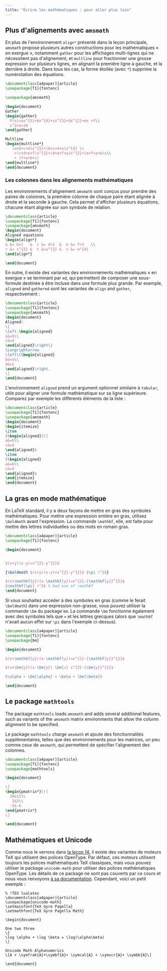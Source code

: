 ```yaml
---
title: "Écrire les mathématiques : pour aller plus loin"
---
```


## Plus d'alignements avec `amsmath`

En plus de l'environnement `align*` présenté dans la leçon principale, `amsmath`
propose plusieurs autres constructions pour les mathématiques « en exergue »,
notamment `gather` pour les affichages multi-lignes qui ne nécessitent pas
d'alignement, et `multline` pour fractionner une grosse expression sur plusieurs
 lignes, en alignant la première ligne à gauche, et la dernière à droite. Dans
tous les cas, la forme étoilée (avec `*`) supprime la numérotation des
équations.

```latex
\documentclass[a4paper]{article}
\usepackage[T1]{fontenc}

\usepackage{amsmath}

\begin{document}
Gather
\begin{gather}
  P(x)=ax^{5}+bx^{4}+cx^{3}+dx^{2}+ex +f\\
  x^2+x=10
\end{gather}

Multline
\begin{multline*}
   (a+b+c+d)x^{5}+(b+c+d+e)x^{4} \\
    +(c+d+e+f)x^{3}+(d+e+f+a)x^{2}+(e+f+a+b)x\\
    + (f+a+b+c)
\end{multline*}
\end{document}
```


### Les colonnes dans les alignements mathématiques

Les environnements d'alignement `amsmath` sont conçus pour prendre des paires de
colonnes, la première colonne de chaque paire étant alignée à droite et la
seconde à gauche. Cela permet d'afficher plusieurs équations, chacune étant
alignée sur son symbole de relation.

```latex
\documentclass{article}
\usepackage[T1]{fontenc}
\usepackage{amsmath}
\begin{document}
Aligned equations
\begin{align*}
a &= b+1   &  c &= d+2  &  e &= f+3   \\
r &= s^{2} &  t &=u^{3} &  v &= w^{4}
\end{align*}

\end{document}
```

En outre, il existe des variantes des environnements mathématiques « en
exergue » se terminant par `ed`, qui permettent de composer une sous-formule
destinée à être incluse dans une formule plus grande. Par exemple, `aligned`
and `gathered` sont les variantes de `align` and `gather`, respectivement :

```latex
\documentclass{article}
\usepackage[T1]{fontenc}
\usepackage{amsmath}
\begin{document}
Aligned:
\[
\left.\begin{aligned}
a&=b\\
c&=d
\end{aligned}\right\}
\Longrightarrow
\left\{\begin{aligned}
b&=a\\
d&=c
\end{aligned}\right.
\]
\end{document}
```

L'environnement `aligned` prend un argument optionnel similaire à `tabular`,
utile pour aligner une formule mathématique sur sa ligne supérieure. Comparez
par exemple les différents éléments de la liste :

```latex
\documentclass{article}
\usepackage[T1]{fontenc}
\usepackage{amsmath}
\begin{document}
\begin{itemize}
\item 
$\begin{aligned}[t]
a&=b\\
c&=d
\end{aligned}$
\item 
$\begin{aligned}
a&=b\\
c&=d
\end{aligned}$
\end{itemize}
\end{document}
```

## La gras en mode mathématique

En LaTeX standard, il y a deux façons de mettre en gras des symboles
mathématiques. Pour mettre une expression entière en gras, utilisez `\boldmath`
avant l'expression. La commande `\mathbf`, elle, est faite pour mettre des
lettres individuelles ou des mots en romain gras.

```latex
\documentclass[a4paper]{article}
\usepackage[T1]{fontenc}

\begin{document}


$(x+y)(x-y)=x^{2}-y^{2}$

{\boldmath $(x+y)(x-y)=x^{2}-y^{2}$ $\pi r^2$}

$(x+\mathbf{y})(x-\mathbf{y})=x^{2}-{\mathbf{y}}^{2}$
$\mathbf{\pi} r^2$ % bad use of \mathbf
\end{document}
```

Si vous souhaitez accéder à des symboles en gras (comme le ferait `\boldmath`)
dans une expression non-grasse, vous pouvez utiliser la commande `\bm` du package
`bm`. La commande `\bm` fonctionne également avec des symboles tels que `=` et
les lettres grecques (alors que `\mathbf` n'avait aucun effet sur `\pi` dans
l'exemple ci-dessus).


```latex
\documentclass[a4paper]{article}
\usepackage[T1]{fontenc}
\usepackage{bm}

\begin{document}

$(x+\mathbf{y})(x-\mathbf{y})=x^{2}-{\mathbf{y}}^{2}$

$(x+\bm{y})(x-\bm{y}) \bm{=} x^{2}-{\bm{y}}^{2}$

$\alpha + \bm{\alpha} < \beta + \bm{\beta}$

\end{document}
```

## Le package `mathtools`

The package `mathtools` loads `amsmath` and adds several additional features,
 such as variants of the `amsmath` matrix environments that allow the column
alignment to be specified.

Le package `mathtools` charge `amsmath` et ajoute des fonctionnalités
supplémentaires, telles que des environnements pour les matrices, un peu comme
ceux de `amsmath`, qui permettent de spécifier l'alignement des colonnes.

```latex
\documentclass[a4paper]{article}
\usepackage[T1]{fontenc}
\usepackage{mathtools}

\begin{document}

\[
\begin{pmatrix*}[r]
  10&11\\
   1&2\\
  -5&-6
\end{pmatrix*}
\]

\end{document}
```

## Mathématiques et Unicode

Comme nous le verrons dans [la leçon 14](lesson-14), il existe des variantes de
moteurs TeX qui utilisent des polices OpenType. Par défaut, ces moteurs
utilisent toujours les polices mathématiques TeX classiques, mais vous pouvez
utiliser le package `unicode-math` pour utiliser des polices mathématiques
OpenType. Les détails de ce package ne sont pas couverts par ce cours et nous
vous renvoyons [à sa documentation](https://texdoc.net/pkg/unicode-math).
Cependant, voici un petit exemple :

```
% !TEX lualatex
\documentclass[a4paper]{article}
\usepackage{unicode-math}
\setmainfont{TeX Gyre Pagella}
\setmathfont{TeX Gyre Pagella Math}

\begin{document}

One two three
\[
\log \alpha + \log \beta = \log(\alpha\beta)
\]

Unicode Math Alphanumerics
\[A + \symfrak{A}+\symbf{A}+ \symcal{A} + \symscr{A}+ \symbb{A}\]

\end{document}
```

